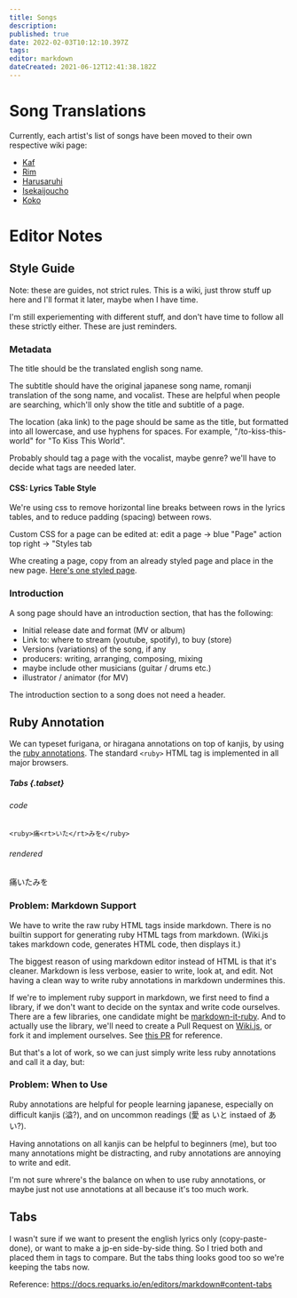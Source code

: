 ```yaml
---
title: Songs
description: 
published: true
date: 2022-02-03T10:12:10.397Z
tags: 
editor: markdown
dateCreated: 2021-06-12T12:41:38.182Z
---
```


# Song Translations

Currently, each artist's list of songs have been moved to their own respective wiki page:

- [Kaf](/people/virtual/kaf#songs)
- [Rim](/people/virtual/rim#songs)
- [Harusaruhi](/people/virtual/Harusaruhi#songs)
- [Isekaijoucho](/people/virtual/isekaijoucho#songs)
- [Koko](/people/virtual/koko#songs)

<!-- old section, preserved for now while reorganizing
## Kaf

-   [魔女 | majo | Witch](/song-lyrics/majo)
-   [雛鳥 | Hina Dori | Baby Bird](/song-lyrics/baby-bird)
-   [痛みを | Itami Wo | Through the Pain](/song-lyrics/through-the-pain)
-   [花女 | Hanna Onna | Flower Girl](/song-lyrics/flower-girl)

## RIM

-   [法螺話 | Tall Story](/song-lyrics/tall-story)
-   [胎児に月はキスをしない | The Moon Not Kiss the Foetation](/song-lyrics/the-moon-not-kiss-the-foetation)

### NEW ROMANCER

RIM's 1st album, released on 21 Jul 2021.

1.  ピロウトーク | Pillow Talk
2.  [ラヴソング | Love Song](/song-lyrics/love-song)
3.  [さみしいひと | Lonely Person](/song-lyrics/lonely-person)
4.  [宿木 | Mistletoe](/song-lyrics/mistletoe)
5.  [いたいよ | It Hurts](/song-lyrics/it-hurts)
6.  甘美な無法 | Luscious Lawless
7.  食虫植物 | Carnivorous Plant
8.  胎児に月はキスをしない | The Moon Not Kiss the Foetation
9.  [NEUROMANCE](/song-lyrics/neuromance)
10.  ユーエンミー | You and Me
11.  クライベイビー | Cry Baby
12.  [魔的 feat. 花譜 | Magical feat. Kaf](/song-lyrics/magical)
13.  [やさしくしないで | Don't be Kind to Me](/song-lyrics/dont-be-kind-to-me)
14.  十九月 | 19 - Month

## koko

-   [この世界に口づけを | To Kiss This World](/song-lyrics/to-kiss-this-world)
-->

# Editor Notes

## Style Guide

Note: these are guides, not strict rules. This is a wiki, just throw stuff up here and I'll format it later, maybe when I have time.

I'm still experiementing with different stuff, and don't have time to follow all these strictly either. These are just reminders.

### Metadata

The title should be the translated english song name.

The subtitle should have the original japanese song name, romanji translation of the song name, and vocalist. These are helpful when people are searching, which'll only show the title and subtitle of a page.

The location (aka link) to the page should be same as the title, but formatted into all lowercase, and use hyphens for spaces. For example, "/to-kiss-this-world" for "To Kiss This World".

Probably should tag a page with the vocalist, maybe genre? we'll have to decide what tags are needed later.

#### CSS: Lyrics Table Style

We're using css to remove horizontal line breaks between rows in the lyrics tables, and to reduce padding (spacing) between rows.

Custom CSS for a page can be edited at: edit a page -> blue "Page" action top right -> "Styles tab

Whe creating a page, copy from an already styled page and place in the new page. [Here's one styled page](/song-lyrics/to-kiss-this-world).

### Introduction

A song page should have an introduction section, that has the following:

-   Initial release date and format (MV or album)
-   Link to: where to stream (youtube, spotify), to buy (store)
-   Versions (variations) of the song, if any
-   producers: writing, arranging, composing, mixing
-   maybe include other musicians (guitar / drums etc.)
-   illustrator / animator (for MV)

The introduction section to a song does not need a header.

## Ruby Annotation

We can typeset furigana, or hiragana annotations on top of kanjis, by using the [ruby annotations](https://developer.mozilla.org/en-US/docs/Web/HTML/Element/ruby). The standard `<ruby>` HTML tag is implemented in all major browsers.

##### Tabs {.tabset}

###### code

```
<ruby>痛<rt>いた</rt>みを</ruby>
```

###### rendered

痛いたみを

### Problem: Markdown Support

We have to write the raw ruby HTML tags inside markdown. There is no builtin support for generating ruby HTML tags from markdown. (Wiki.js takes markdown code, generates HTML code, then displays it.)

The biggest reason of using markdown editor instead of HTML is that it's cleaner. Markdown is less verbose, easier to write, look at, and edit. Not having a clean way to write ruby annotations in markdown undermines this.

If we're to implement ruby support in markdown, we first need to find a library, if we don't want to decide on the syntax and write code ourselves. There are a few libraries, one candidate might be [markdown-it-ruby](https://github.com/n-inja/markdown-it-ruby). And to actually use the library, we'll need to create a Pull Request on [Wiki.js](https://github.com/Requarks/wiki), or fork it and implement ourselves. See [this PR](https://github.com/Requarks/wiki/pull/2126/files) for reference.

But that's a lot of work, so we can just simply write less ruby annotations and call it a day, but:

### Problem: When to Use

Ruby annotations are helpful for people learning japanese, especially on difficult kanjis (溢?), and on uncommon readings (愛 as いと instaed of あい?).

Having annotations on all kanjis can be helpful to beginners (me), but too many annotations might be distracting, and ruby annotations are annoying to write and edit.

I'm not sure whrere's the balance on when to use ruby annotations, or maybe just not use annotations at all because it's too much work.

## Tabs

I wasn't sure if we want to present the english lyrics only (copy-paste-done), or want to make a jp-en side-by-side thing. So I tried both and placed them in tags to compare. But the tabs thing looks good too so we're keeping the tabs now.

Reference: https://docs.requarks.io/en/editors/markdown#content-tabs
